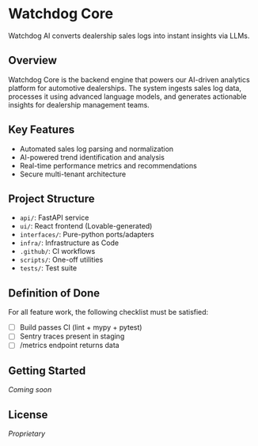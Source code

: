 # Watchdog Core

Watchdog AI converts dealership sales logs into instant insights via LLMs.

## Overview

Watchdog Core is the backend engine that powers our AI-driven analytics platform for automotive dealerships. The system ingests sales log data, processes it using advanced language models, and generates actionable insights for dealership management teams.

## Key Features

- Automated sales log parsing and normalization
- AI-powered trend identification and analysis
- Real-time performance metrics and recommendations
- Secure multi-tenant architecture

## Project Structure

- `api/`: FastAPI service
- `ui/`: React frontend (Lovable-generated)
- `interfaces/`: Pure-python ports/adapters
- `infra/`: Infrastructure as Code
- `.github/`: CI workflows
- `scripts/`: One-off utilities
- `tests/`: Test suite

## Definition of Done

For all feature work, the following checklist must be satisfied:

- [ ] Build passes CI (lint + mypy + pytest)
- [ ] Sentry traces present in staging
- [ ] /metrics endpoint returns data

## Getting Started

*Coming soon*

## License

*Proprietary*

